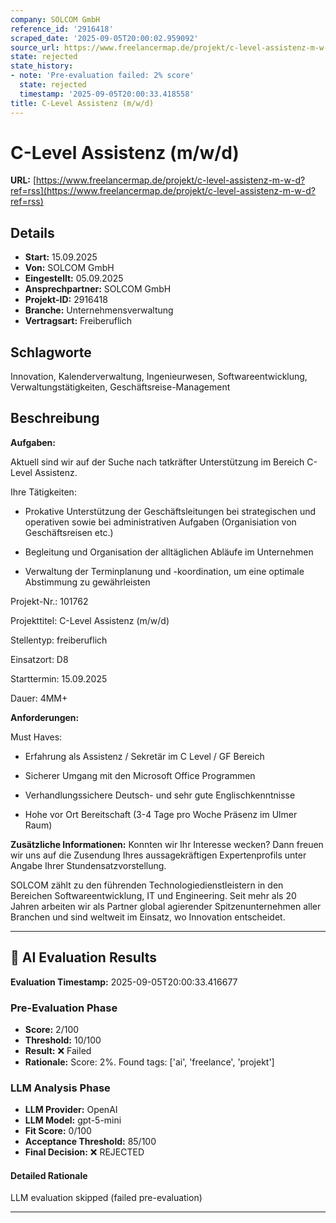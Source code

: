 ```yaml
---
company: SOLCOM GmbH
reference_id: '2916418'
scraped_date: '2025-09-05T20:00:02.959092'
source_url: https://www.freelancermap.de/projekt/c-level-assistenz-m-w-d?ref=rss
state: rejected
state_history:
- note: 'Pre-evaluation failed: 2% score'
  state: rejected
  timestamp: '2025-09-05T20:00:33.418558'
title: C-Level Assistenz (m/w/d)
---
```



# C-Level Assistenz (m/w/d)
**URL:** [https://www.freelancermap.de/projekt/c-level-assistenz-m-w-d?ref=rss](https://www.freelancermap.de/projekt/c-level-assistenz-m-w-d?ref=rss)
## Details
- **Start:** 15.09.2025
- **Von:** SOLCOM GmbH
- **Eingestellt:** 05.09.2025
- **Ansprechpartner:** SOLCOM GmbH
- **Projekt-ID:** 2916418
- **Branche:** Unternehmensverwaltung
- **Vertragsart:** Freiberuflich

## Schlagworte
Innovation, Kalenderverwaltung, Ingenieurwesen, Softwareentwicklung, Verwaltungstätigkeiten, Geschäftsreise-Management

## Beschreibung
**Aufgaben:**

Aktuell sind wir auf der Suche nach tatkräfter Unterstützung im Bereich C-Level Assistenz.

Ihre Tätigkeiten:

+ Prokative Unterstützung der Geschäftsleitungen bei strategischen und operativen sowie bei administrativen Aufgaben (Organisiation von Geschäftsreisen etc.)

+ Begleitung und Organisation der alltäglichen Abläufe im Unternehmen

+ Verwaltung der Terminplanung und -koordination, um eine optimale Abstimmung zu gewährleisten

Projekt-Nr.:
101762

Projekttitel:
C-Level Assistenz (m/w/d)

Stellentyp:
freiberuflich

Einsatzort:
D8

Starttermin:
15.09.2025

Dauer:
4MM+

**Anforderungen:**

Must Haves:

+ Erfahrung als Assistenz / Sekretär im C Level / GF Bereich

+ Sicherer Umgang mit den Microsoft Office Programmen

+ Verhandlungssichere Deutsch- und sehr gute Englischkenntnisse

+ Hohe vor Ort Bereitschaft (3-4 Tage pro Woche Präsenz im Ulmer Raum)

**Zusätzliche Informationen:**
Konnten wir Ihr Interesse wecken? Dann freuen wir uns auf die Zusendung Ihres aussagekräftigen Expertenprofils unter Angabe Ihrer Stundensatzvorstellung.

SOLCOM zählt zu den führenden Technologiedienstleistern in den Bereichen Softwareentwicklung, IT und Engineering. Seit mehr als 20 Jahren arbeiten wir als Partner global agierender Spitzenunternehmen aller Branchen und sind weltweit im Einsatz, wo Innovation entscheidet.

---

## 🤖 AI Evaluation Results

**Evaluation Timestamp:** 2025-09-05T20:00:33.416677

### Pre-Evaluation Phase
- **Score:** 2/100
- **Threshold:** 10/100
- **Result:** ❌ Failed
- **Rationale:** Score: 2%. Found tags: ['ai', 'freelance', 'projekt']

### LLM Analysis Phase
- **LLM Provider:** OpenAI
- **LLM Model:** gpt-5-mini
- **Fit Score:** 0/100
- **Acceptance Threshold:** 85/100
- **Final Decision:** ❌ REJECTED

#### Detailed Rationale
LLM evaluation skipped (failed pre-evaluation)

---
